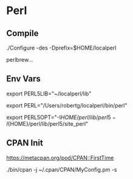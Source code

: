 # Perl

## Compile

./Configure -des -Dprefix=$HOME/localperl

perlbrew...

## Env Vars

export PERL5LIB="~/localperl/lib"

export PERL="/Users/robertg/localperl/bin/perl"

export PERL5OPT="-I${HOME}/perl/lib/perl5 -I${HOME}/perl/lib/perl5/site_perl"

## CPAN Init

https://metacpan.org/pod/CPAN::FirstTime

./bin/cpan -j ~/.cpan/CPAN/MyConfig.pm -s
